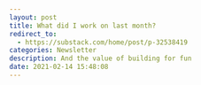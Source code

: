 ```yaml
---
layout: post
title: What did I work on last month?
redirect_to:
  - https://substack.com/home/post/p-32538419
categories: Newsletter
description: And the value of building for fun
date: 2021-02-14 15:48:08
---
```

